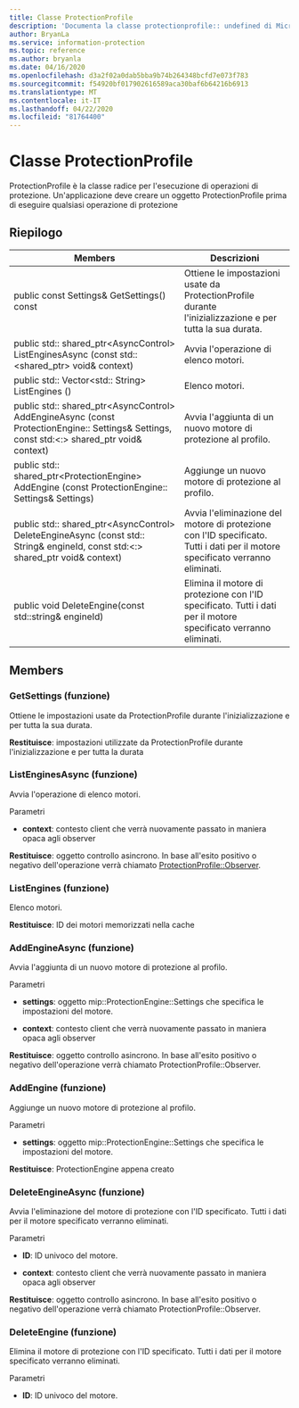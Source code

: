 ```yaml
---
title: Classe ProtectionProfile
description: 'Documenta la classe protectionprofile:: undefined di Microsoft Information Protection (MIP) SDK.'
author: BryanLa
ms.service: information-protection
ms.topic: reference
ms.author: bryanla
ms.date: 04/16/2020
ms.openlocfilehash: d3a2f02a0dab5bba9b74b264348bcfd7e073f783
ms.sourcegitcommit: f54920bf017902616589aca30baf6b64216b6913
ms.translationtype: MT
ms.contentlocale: it-IT
ms.lasthandoff: 04/22/2020
ms.locfileid: "81764400"
---
```

# <a name="class-protectionprofile"></a>Classe ProtectionProfile 
ProtectionProfile è la classe radice per l'esecuzione di operazioni di protezione.
Un'applicazione deve creare un oggetto ProtectionProfile prima di eseguire qualsiasi operazione di protezione
  
## <a name="summary"></a>Riepilogo
 Members                        | Descrizioni                                
--------------------------------|---------------------------------------------
public const Settings& GetSettings() const  |  Ottiene le impostazioni usate da ProtectionProfile durante l'inizializzazione e per tutta la sua durata.
public std:: shared_ptr\<AsyncControl\> ListEnginesAsync (const std::\<shared_ptr\> void& context)  |  Avvia l'operazione di elenco motori.
public std:: Vector\<std:: String\> ListEngines ()  |  Elenco motori.
public std:: shared_ptr\<AsyncControl\> AddEngineAsync (const ProtectionEngine:: Settings& Settings, const std:\<:\> shared_ptr void& context)  |  Avvia l'aggiunta di un nuovo motore di protezione al profilo.
public std:: shared_ptr\<ProtectionEngine\> AddEngine (const ProtectionEngine:: Settings& Settings)  |  Aggiunge un nuovo motore di protezione al profilo.
public std:: shared_ptr\<AsyncControl\> DeleteEngineAsync (const std:: String& engineId, const std:\<:\> shared_ptr void& context)  |  Avvia l'eliminazione del motore di protezione con l'ID specificato. Tutti i dati per il motore specificato verranno eliminati.
public void DeleteEngine(const std::string& engineId)  |  Elimina il motore di protezione con l'ID specificato. Tutti i dati per il motore specificato verranno eliminati.
  
## <a name="members"></a>Members
  
### <a name="getsettings-function"></a>GetSettings (funzione)
Ottiene le impostazioni usate da ProtectionProfile durante l'inizializzazione e per tutta la sua durata.

  
**Restituisce**: impostazioni utilizzate da ProtectionProfile durante l'inizializzazione e per tutta la durata
  
### <a name="listenginesasync-function"></a>ListEnginesAsync (funzione)
Avvia l'operazione di elenco motori.

Parametri  
* **context**: contesto client che verrà nuovamente passato in maniera opaca agli observer



  
**Restituisce**: oggetto controllo asincrono.
In base all'esito positivo o negativo dell'operazione verrà chiamato [ProtectionProfile::Observer](class_mip_protectionprofile_observer.md).
  
### <a name="listengines-function"></a>ListEngines (funzione)
Elenco motori.

  
**Restituisce**: ID dei motori memorizzati nella cache
  
### <a name="addengineasync-function"></a>AddEngineAsync (funzione)
Avvia l'aggiunta di un nuovo motore di protezione al profilo.

Parametri  
* **settings**: oggetto mip::ProtectionEngine::Settings che specifica le impostazioni del motore. 


* **context**: contesto client che verrà nuovamente passato in maniera opaca agli observer



  
**Restituisce**: oggetto controllo asincrono.
In base all'esito positivo o negativo dell'operazione verrà chiamato ProtectionProfile::Observer.
  
### <a name="addengine-function"></a>AddEngine (funzione)
Aggiunge un nuovo motore di protezione al profilo.

Parametri  
* **settings**: oggetto mip::ProtectionEngine::Settings che specifica le impostazioni del motore.



  
**Restituisce**: ProtectionEngine appena creato
  
### <a name="deleteengineasync-function"></a>DeleteEngineAsync (funzione)
Avvia l'eliminazione del motore di protezione con l'ID specificato. Tutti i dati per il motore specificato verranno eliminati.

Parametri  
* **ID**: ID univoco del motore. 


* **context**: contesto client che verrà nuovamente passato in maniera opaca agli observer



  
**Restituisce**: oggetto controllo asincrono.
In base all'esito positivo o negativo dell'operazione verrà chiamato ProtectionProfile::Observer.
  
### <a name="deleteengine-function"></a>DeleteEngine (funzione)
Elimina il motore di protezione con l'ID specificato. Tutti i dati per il motore specificato verranno eliminati.

Parametri  
* **ID**: ID univoco del motore.

